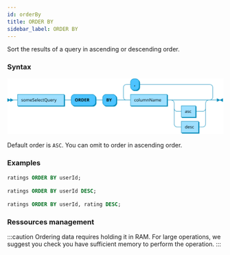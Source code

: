 ```yaml
---
id: orderBy
title: ORDER BY
sidebar_label: ORDER BY
---
```


Sort the results of a query in ascending or descending order.

### Syntax
![order by syntax](/static/img/doc/diagrams/orderBy.svg)

Default order is `ASC`. You can omit to order in ascending order.

### Examples

```sql title="Omitting ASC will default to ascending order"
ratings ORDER BY userId;
```

```sql title="Ordering in descending order"
ratings ORDER BY userId DESC;
```

```sql title="Multi-level ordering"
ratings ORDER BY userId, rating DESC;
```

### Ressources management
:::caution
Ordering data requires holding it in RAM. For large operations, we suggest you check you have sufficient memory to perform the operation.
:::

